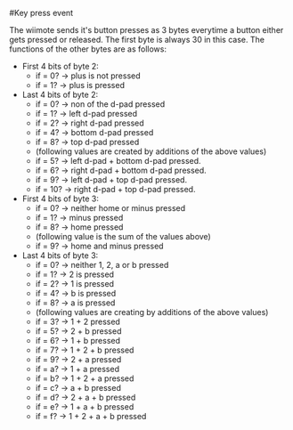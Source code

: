 #Key press event

The wiimote sends it's button presses as 3 bytes everytime a button either gets pressed or
released. The first byte is always 30 in this case. The functions of the other bytes
are as follows:

- First 4 bits of byte 2:
  * if = 0? -> plus is not pressed
  * if = 1? -> plus is pressed
- Last 4 bits of byte 2:
  * if = 0? -> non of the d-pad pressed
  * if = 1? -> left d-pad pressed
  * if = 2? -> right d-pad pressed
  * if = 4? -> bottom d-pad pressed
  * if = 8? -> top d-pad pressed
  - (following values are created by additions of the above values)
  * if = 5? -> left d-pad + bottom d-pad pressed.
  * if = 6? -> right d-pad + bottom d-pad pressed.
  * if = 9? -> left d-pad + top d-pad pressed.
  * if = 10? -> right d-pad + top d-pad pressed.
- First 4 bits of byte 3:
  * if = 0? -> neither home or minus pressed
  * if = 1? -> minus pressed
  * if = 8? -> home pressed
  - (following value is the sum of the values above)
  * if = 9? -> home and minus pressed
- Last 4 bits of byte 3:
  * if = 0? -> neither 1, 2, a or b pressed
  * if = 1? -> 2 is pressed
  * if = 2? -> 1 is pressed
  * if = 4? -> b is pressed
  * if = 8? -> a is pressed
  - (following values are creating by additions of the above values)
  * if = 3? -> 1 + 2 pressed
  * if = 5? -> 2 + b pressed
  * if = 6? -> 1 + b pressed
  * if = 7? -> 1 + 2 + b pressed
  * if = 9? -> 2 + a pressed
  * if = a? -> 1 + a pressed
  * if = b? -> 1 + 2 + a pressed
  * if = c? -> a + b pressed
  * if = d? -> 2 + a + b pressed
  * if = e? -> 1 + a + b pressed
  * if = f? -> 1 + 2 + a + b pressed